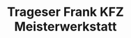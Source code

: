 ---
title: "Trageser Frank KFZ Meisterwerkstatt"
url: /roedermark/trageser-frank-kfz-meisterwerkstatt/
shop: Autowerkstatt
---